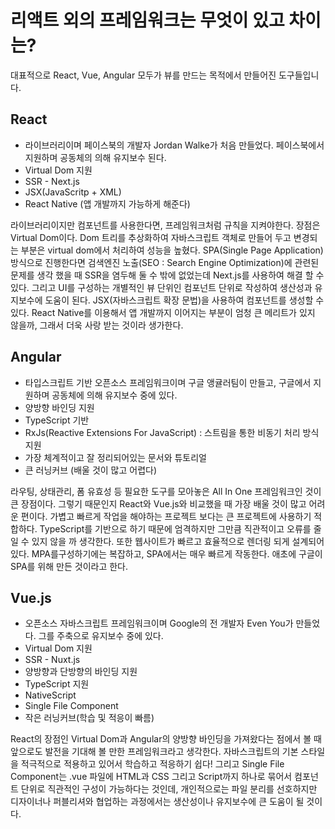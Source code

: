 # 리액트 외의 프레임워크는 무엇이 있고 차이는?

대표적으로 React, Vue, Angular 모두가 뷰를 만드는 목적에서 만들어진 도구들입니다.

## React

- 라이브러리이며 페이스북의 개발자 Jordan Walke가 처음 만들었다. 페이스북에서 지원하며 공동체의 의해 유지보수 된다.
- Virtual Dom 지원
- SSR - Next.js
- JSX(JavaScritp + XML)
- React Native (앱 개발까지 가능하게 해준다)

라이브러리이지만 컴포넌트를 사용한다면, 프레임워크처럼 규칙을 지켜야한다.
장점은 Virtual Dom이다. Dom 트리를 추상화하여 자바스크립트 객체로 만들어 두고 변경되는 부분은 virtual dom에서 처리하여 성능을 높혔다.
SPA(Single Page Application) 방식으로 진행한다면 검색엔진 노출(SEO : Search Engine Optimization)에 관련된 문제를 생각 했을 때 SSR을 염두해 둘 수 밖에 없었는데 Next.js를 사용하여 해결 할 수 있다. 그리고 UI를 구성하는 개별적인 뷰 단위인 컴포넌트 단위로 작성하여 생산성과 유지보수에 도움이 된다. JSX(자바스크립트 확장 문법)을 사용하여 컴포넌트를 생성할 수 있다. React Native를 이용해서 앱 개발까지 이어지는 부분이 엄청 큰 메리트가 있지 않을까, 그래서 더욱 사랑 받는 것이라 생가한다.

## Angular

- 타입스크립트 기반 오픈소스 프레임워크이며 구글 앵귤러팀이 만들고, 구글에서 지원하며 공동체에 의해 유지보수 중에 있다.
- 양방향 바인딩 지원
- TypeScript 기반
- RxJs(Reactive Extensions For JavaScript) : 스트림을 통한 비동기 처리 방식 지원
- 가장 체계적이고 잘 정리되어있는 문서와 튜토리얼
- 큰 러닝커브 (배울 것이 많고 어렵다)

라우팅, 상태관리, 폼 유효성 등 필요한 도구를 모아놓은 All In One 프레임워크인 것이 큰 장점이다. 그렇기 때문인지 React와 Vue.js와 비교했을 때 가장 배울 것이 많고 어려운 편이다. 가볍고 빠르게 작업을 해야하는 프로젝트 보다는 큰 프로젝트에 사용하기 적합하다.
TypeScript를 기반으로 하기 때문에 엄격하지만 그만큼 직관적이고 오류를 줄일 수 있지 않을 까 생각한다.
또한 웹사이트가 빠르고 효율적으로 렌더링 되게 설계되어있다. MPA를구성하기에는 복잡하고, SPA에서는 매우 빠르게 작동한다. 애초에 구글이 SPA를 위해 만든 것이라고 한다.

## Vue.js

- 오픈소스 자바스크립트 프레임워크이며 Google의 전 개발자 Even You가 만들었다. 그를 주축으로 유지보수 중에 있다.
- Virtual Dom 지원
- SSR - Nuxt.js
- 양방향과 단방향의 바인딩 지원
- TypeScript 지원
- NativeScript
- Single File Component
- 작은 러닝커브(학습 및 적응이 빠름)

React의 장점인 Virtual Dom과 Angular의 양방향 바인딩을 가져왔다는 점에서 볼 때 앞으로도 발전을 기대해 볼 만한 프레임워크라고 생각한다.
자바스크립트의 기본 스타일을 적극적으로 적용하고 있어서 학습하고 적응하기 쉽다!
그리고 Single File Component는 .vue 파일에 HTML과 CSS 그리고 Script까지 하나로 묶어서 컴포넌트 단위로 직관적인 구성이 가능하다는 것인데, 개인적으로는 파일 분리를 선호하지만 디자이너나 퍼블리셔와 협업하는 과정에서는 생산성이나 유지보수에 큰 도움이 될 것이다.
